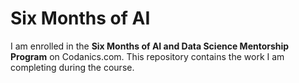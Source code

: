 # Six Months of AI

I am enrolled in the **Six Months of AI and Data Science Mentorship Program** on Codanics.com. This repository contains the work I am completing during the course.
